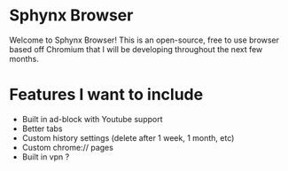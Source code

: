 # Sphynx Browser
Welcome to Sphynx Browser! This is an open-source, free to use browser based off Chromium that I will be developing throughout the next few months.
# Features I want to include
- Built in ad-block with Youtube support
- Better tabs
- Custom history settings (delete after 1 week, 1 month, etc)
- Custom chrome:// pages
- Built in vpn ?

